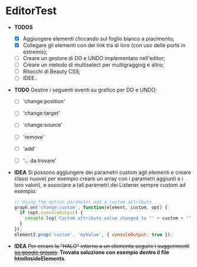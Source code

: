 # EditorTest

- **TODOS** 
	
	- [x] Aggiungere elementi cliccando sul foglio bianco a piacimento;
	- [x] Collegare gli elementi con dei link tra di loro (con uso delle ports in estremis);
	- [ ] Creare un gestore di DO e UNDO implementato nell'editor;
	- [ ] Creare un metodo di multiselect per multigragging e altro;
	- [ ] Ritocchi di Beauty CSS;
	- [ ] IDEE..

- **TODO** Gestire i seguenti eventi su grafico per DO e UNDO:

  -[ ]  'change:position'
  -[ ]  'change:target' 
  -[ ]  'change:source'
  -[ ]  'remove'
  -[ ]  'add'
  -[ ]  '... da trovare'


- **IDEA** Si possono aggiungere dei parametri custom agli elementi e creare classi nuove( per esempio creare un array con i parametri aggiunti e i loro valori), e associare a tali parametri dei Listener sempre custom ad esempio:

  ```javascript
  // Using the option parameter and a custom attribute
  graph.on('change:custom', function(element, custom, opt) {
    if (opt.consoleOutput) {
      console.log('Custom attribute value changed to "' + custom + '"');
    }
  });
  element2.prop('custom', 'myValue', { consoleOutput: true });
  ```

- **IDEA** ~~Per creare la "HALO" intorno a un elemento seguire i suggerimenti [su google groups](https://groups.google.com/forum/#!topic/jointjs/v1Ntouy5pXU).~~ **Trovata soluzione con esempio dentro il file htmlInsideElements**.

	
	
